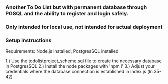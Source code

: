 ### Another To Do List but with permanent database through PGSQL and the ability to register and login safely.
### Only intended for local use, not intended for actual deployment

### Setup instructions
Requirements: Node.js installed, PostgresSQL installed

1.) Use the todolistproject_scheme.sql file to create the necessary database in PostgresSQL
2.) Install the node packages with 'npm i'
3.) Adjust your credentials where the database connection is established in index.js (ln 35-42)
